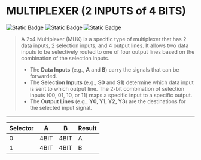 # MULTIPLEXER (2 INPUTS of 4 BITS)
![Static Badge](https://img.shields.io/badge/IN-4_BIT-green)
![Static Badge](https://img.shields.io/badge/OUT-4_BIT-green)
![Static Badge](https://img.shields.io/badge/2_SELECTORS-1_BIT-blue)

> A 2x4 Multiplexer (MUX) is a specific type of multiplexer that has 2 data inputs, 2 selection inputs, and 4 output lines. It allows two data inputs to be selectively routed to one of four output lines based on the combination of the selection inputs.
> - The **Data Inputs** (e.g., **A** and **B**) carry the signals that can be forwarded.
> - The **Selection Inputs** (e.g., **S0** and **S1**) determine which data input is sent to which output line. The 2-bit combination of selection inputs (00, 01, 10, or 11) maps a specific input to a specific output.
> - The **Output Lines** (e.g., **Y0, Y1, Y2, Y3**) are the destinations for the selected input signal.  

---
<div align="center">

| **Selector** | **A** | **B** | **Result** |
|--------------|-------|-------|------------|
| 0            | 4BIT  | 4BIT  | A          |
| 1            | 4BIT  | 4BIT  | B          |

</div>